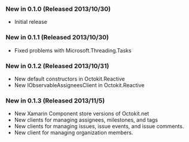 ### New in 0.1.0 (Released 2013/10/30)
* Initial release

### New in 0.1.1 (Released 2013/10/30)
* Fixed problems with Microsoft.Threading.Tasks

### New in 0.1.2 (Released 2013/10/31)
* New default constructors in Octokit.Reactive
* New IObservableAssigneesClient in Octokit.Reactive

### New in 0.1.3 (Released 2013/11/5)
* New Xamarin Component store versions of Octokit.net
* New clients for managing assignees, milestones, and tags
* New clients for managing issues, issue events, and issue comments.
* New client for managing organization members.
